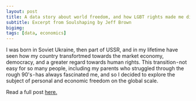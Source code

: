 ```yaml
---
layout: post
title: A data story about world freedom, and how LGBT rights made me discover a country I've never heard of.
subtitle: Excerpt from Soulshaping by Jeff Brown
bigimg: 
tags: [data, economics]
---
```


I was born in Soviet Ukraine, then part of USSR, and in my lifetime have seen how my country transfortmed towards the market economy, democracy, and a greater regard towards human rights. This transition - not easy for so many people, including my parents who struggled through the rough 90's - has always fascinated me, and so I decided to explore the subject of personal and economic freedom on the global scale.

Read a full post <a href='https://medium.com/@mariadubrovska/the-state-of-freedom-14eb4f8200a3'>here. </a>
